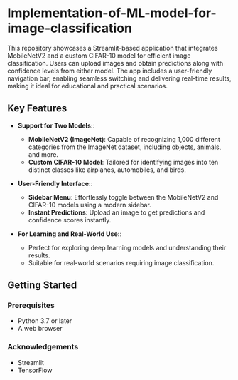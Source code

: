 # Implementation-of-ML-model-for-image-classification
This repository showcases a Streamlit-based application that integrates MobileNetV2 and a custom CIFAR-10 model for efficient image classification. Users can upload images and obtain predictions along with confidence levels from either model. The app includes a user-friendly navigation bar, enabling seamless switching and delivering real-time results, making it ideal for educational and practical scenarios.

## Key Features

- **Support for Two Models:**:
  - **MobileNetV2 (ImageNet)**: Capable of recognizing 1,000 different categories from the ImageNet dataset, including objects, animals, and more.
  - **Custom CIFAR-10 Model**: Tailored for identifying images into ten distinct classes like airplanes, automobiles, and birds.

- **User-Friendly Interface:**:
  - **Sidebar Menu**: Effortlessly toggle between the MobileNetV2 and CIFAR-10 models using a modern sidebar.
  - **Instant Predictions**: Upload an image to get predictions and confidence scores instantly.
    
- **For Learning and Real-World Use:**:
  - Perfect for exploring deep learning models and understanding their results.
  - Suitable for real-world scenarios requiring image classification.

## Getting Started

### Prerequisites

- Python 3.7 or later
- A web browser
  
### Acknowledgements
  - Streamlit
  - TensorFlow
